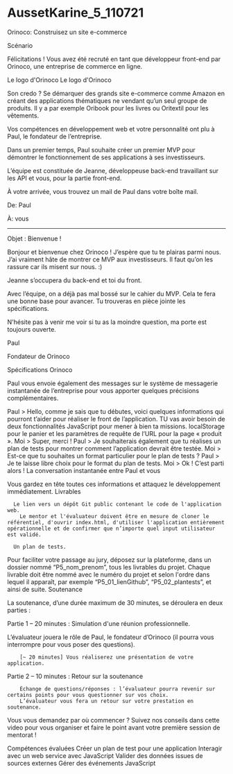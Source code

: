 # AussetKarine_5_110721
Orinoco: Construisez un site e-commerce

Scénario

Félicitations ! Vous avez été recruté en tant que développeur front-end par Orinoco, une entreprise de commerce en ligne. 

 
Le logo d'Orinoco
Le logo d'Orinoco

Son credo ? Se démarquer des grands site e-commerce comme Amazon en créant des applications thématiques ne vendant qu’un seul groupe de produits. Il y a par exemple Oribook pour les livres ou Oritextil pour les vêtements.

Vos compétences en développement web et votre personnalité ont plu à Paul, le fondateur de l’entreprise.

Dans un premier temps, Paul souhaite créer un premier MVP pour démontrer le fonctionnement de ses applications à ses investisseurs.

L’équipe est constituée de Jeanne, développeuse back-end travaillant sur les API et vous, pour la partie front-end.

À votre arrivée, vous trouvez un mail de Paul dans votre boîte mail.

 

De: Paul 

À: vous

-----------------------------------------------------------------------------------

Objet : Bienvenue !

Bonjour et bienvenue chez Orinoco ! J’espère que tu te plairas parmi nous. J’ai vraiment hâte de montrer ce MVP aux investisseurs. Il faut qu’on les rassure car ils misent sur nous. :)

Jeanne s’occupera du back-end et toi du front.

Avec l’équipe, on a déjà pas mal bossé sur le cahier du MVP. Cela te fera une bonne base pour avancer. Tu trouveras en pièce jointe les spécifications.

N'hésite pas à venir me voir si tu as la moindre question, ma porte est toujours ouverte.

Paul

Fondateur de Orinoco

Spécifications Orinoco

 Paul vous envoie également des messages sur le système de messagerie instantanée de l’entreprise pour vous apporter quelques précisions complémentaires.

 
Paul > Hello, comme je sais que tu débutes, voici quelques informations qui pourront t’aider pour réaliser le front de l’application. TU vas avoir besoin de deux fonctionnalités JavaScript pour mener à bien ta missions. localStorage pour le panier et les paramètres de requête de l’URL pour la page « produit ». Moi > Super, merci ! Paul > Je souhaiterais également que tu réalises un plan de tests pour montrer comment l’application devrait être testée. Moi > Est-ce que tu souhaites un format particulier pour le plan de tests ? Paul > Je te laisse libre choix pour le format du plan de tests. Moi > Ok ! C’est parti alors !
La conversation instantanée entre Paul et vous

Vous gardez en tête toutes ces informations et attaquez le développement immédiatement.
Livrables

      Le lien vers un dépôt Git public contenant le code de l'application web.
        Le mentor et l'évaluateur doivent être en mesure de cloner le référentiel, d'ouvrir index.html, d'utiliser l'application entièrement opérationnelle et de confirmer que n’importe quel input utilisateur est validé.

      Un plan de tests.

Pour faciliter votre passage au jury, déposez sur la plateforme, dans un dossier nommé “P5_nom_prenom”, tous les livrables du projet. Chaque livrable doit être nommé avec le numéro du projet et selon l'ordre dans lequel il apparaît, par exemple “P5_01_lienGithub”, “P5_02_plantests”, et ainsi de suite.
Soutenance

La soutenance, d’une durée maximum de 30 minutes, se déroulera en deux parties :

Partie 1 – 20 minutes : Simulation d'une réunion professionnelle.

L’évaluateur jouera le rôle de Paul, le fondateur d’Orinoco (il pourra vous interrompre pour vous poser des questions).

        [~ 20 minutes] Vous réaliserez une présentation de votre application. 

Partie 2 – 10 minutes : Retour sur la soutenance

        Échange de questions/réponses : l’évaluateur pourra revenir sur certains points pour vous questionner sur vos choix.
        L’évaluateur vous fera un retour sur votre prestation en soutenance.

Vous vous demandez par où commencer ? Suivez nos conseils dans cette video pour vous organiser et faire le point avant votre première session de mentorat !

 

 
Compétences évaluées
Créer un plan de test pour une application
Interagir avec un web service avec JavaScript
Valider des données issues de sources externes
Gérer des événements JavaScript
